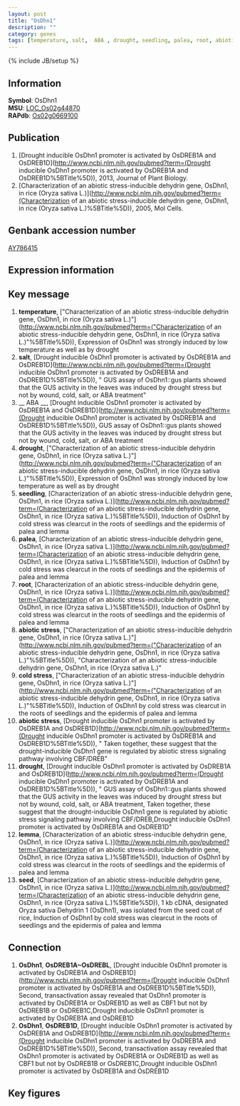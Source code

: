 ```yaml
---
layout: post
title: "OsDhn1"
description: ""
category: genes
tags: [temperature, salt,  ABA , drought, seedling, palea, root, abiotic stress, cold stress, lemma, seed]
---
```

{% include JB/setup %}

## Information
__Symbol__: OsDhn1  
__MSU__: [LOC_Os02g44870](http://rice.plantbiology.msu.edu/cgi-bin/ORF_infopage.cgi?orf=LOC_Os02g44870)  
__RAPdb__: [Os02g0669100](http://rapdb.dna.affrc.go.jp/viewer/gbrowse_details/irgsp1?name=Os02g0669100)  

## Publication
1. [Drought inducible OsDhn1 promoter is activated by OsDREB1A and OsDREB1D](http://www.ncbi.nlm.nih.gov/pubmed?term=(Drought inducible OsDhn1 promoter is activated by OsDREB1A and OsDREB1D%5BTitle%5D)), 2013, Journal of Plant Biology.
2. [Characterization of an abiotic stress-inducible dehydrin gene, OsDhn1, in rice (Oryza sativa L.)](http://www.ncbi.nlm.nih.gov/pubmed?term=(Characterization of an abiotic stress-inducible dehydrin gene, OsDhn1, in rice (Oryza sativa L.)%5BTitle%5D)), 2005, Mol Cells.

## Genbank accession number
[AY786415](http://www.ncbi.nlm.nih.gov/nuccore/AY786415)

## Expression information

## Key message
1. __temperature__, ["Characterization of an abiotic stress-inducible dehydrin gene, OsDhn1, in rice (Oryza sativa L.)"](http://www.ncbi.nlm.nih.gov/pubmed?term=("Characterization of an abiotic stress-inducible dehydrin gene, OsDhn1, in rice (Oryza sativa L.)"%5BTitle%5D)),  Expression of OsDhn1 was strongly induced by low temperature as well as by drought
2. __salt__, [Drought inducible OsDhn1 promoter is activated by OsDREB1A and OsDREB1D](http://www.ncbi.nlm.nih.gov/pubmed?term=(Drought inducible OsDhn1 promoter is activated by OsDREB1A and OsDREB1D%5BTitle%5D)), " GUS assay of OsDhn1::gus plants showed that the GUS activity in the leaves was induced by drought stress but not by wound, cold, salt, or ABA treatment"
3. __ ABA __, [Drought inducible OsDhn1 promoter is activated by OsDREB1A and OsDREB1D](http://www.ncbi.nlm.nih.gov/pubmed?term=(Drought inducible OsDhn1 promoter is activated by OsDREB1A and OsDREB1D%5BTitle%5D)),  GUS assay of OsDhn1::gus plants showed that the GUS activity in the leaves was induced by drought stress but not by wound, cold, salt, or ABA treatment
4. __drought__, ["Characterization of an abiotic stress-inducible dehydrin gene, OsDhn1, in rice (Oryza sativa L.)"](http://www.ncbi.nlm.nih.gov/pubmed?term=("Characterization of an abiotic stress-inducible dehydrin gene, OsDhn1, in rice (Oryza sativa L.)"%5BTitle%5D)),  Expression of OsDhn1 was strongly induced by low temperature as well as by drought
5. __seedling__, [Characterization of an abiotic stress-inducible dehydrin gene, OsDhn1, in rice (Oryza sativa L.)](http://www.ncbi.nlm.nih.gov/pubmed?term=(Characterization of an abiotic stress-inducible dehydrin gene, OsDhn1, in rice (Oryza sativa L.)%5BTitle%5D)),  Induction of OsDhn1 by cold stress was clearcut in the roots of seedlings and the epidermis of palea and lemma
6. __palea__, [Characterization of an abiotic stress-inducible dehydrin gene, OsDhn1, in rice (Oryza sativa L.)](http://www.ncbi.nlm.nih.gov/pubmed?term=(Characterization of an abiotic stress-inducible dehydrin gene, OsDhn1, in rice (Oryza sativa L.)%5BTitle%5D)),  Induction of OsDhn1 by cold stress was clearcut in the roots of seedlings and the epidermis of palea and lemma
7. __root__, [Characterization of an abiotic stress-inducible dehydrin gene, OsDhn1, in rice (Oryza sativa L.)](http://www.ncbi.nlm.nih.gov/pubmed?term=(Characterization of an abiotic stress-inducible dehydrin gene, OsDhn1, in rice (Oryza sativa L.)%5BTitle%5D)),  Induction of OsDhn1 by cold stress was clearcut in the roots of seedlings and the epidermis of palea and lemma
8. __abiotic stress__, ["Characterization of an abiotic stress-inducible dehydrin gene, OsDhn1, in rice (Oryza sativa L.)"](http://www.ncbi.nlm.nih.gov/pubmed?term=("Characterization of an abiotic stress-inducible dehydrin gene, OsDhn1, in rice (Oryza sativa L.)"%5BTitle%5D)), "Characterization of an abiotic stress-inducible dehydrin gene, OsDhn1, in rice (Oryza sativa L.)"
9. __cold stress__, ["Characterization of an abiotic stress-inducible dehydrin gene, OsDhn1, in rice (Oryza sativa L.)"](http://www.ncbi.nlm.nih.gov/pubmed?term=("Characterization of an abiotic stress-inducible dehydrin gene, OsDhn1, in rice (Oryza sativa L.)"%5BTitle%5D)),  Induction of OsDhn1 by cold stress was clearcut in the roots of seedlings and the epidermis of palea and lemma
10. __abiotic stress__, [Drought inducible OsDhn1 promoter is activated by OsDREB1A and OsDREB1D](http://www.ncbi.nlm.nih.gov/pubmed?term=(Drought inducible OsDhn1 promoter is activated by OsDREB1A and OsDREB1D%5BTitle%5D)), " Taken together, these suggest that the drought-inducible OsDhn1 gene is regulated by abiotic stress signaling pathway involving CBF/DREB"
11. __drought__, [Drought inducible OsDhn1 promoter is activated by OsDREB1A and OsDREB1D](http://www.ncbi.nlm.nih.gov/pubmed?term=(Drought inducible OsDhn1 promoter is activated by OsDREB1A and OsDREB1D%5BTitle%5D)), " GUS assay of OsDhn1::gus plants showed that the GUS activity in the leaves was induced by drought stress but not by wound, cold, salt, or ABA treatment, Taken together, these suggest that the drought-inducible OsDhn1 gene is regulated by abiotic stress signaling pathway involving CBF/DREB,Drought inducible OsDhn1 promoter is activated by OsDREB1A and OsDREB1D"
12. __lemma__, [Characterization of an abiotic stress-inducible dehydrin gene, OsDhn1, in rice (Oryza sativa L.)](http://www.ncbi.nlm.nih.gov/pubmed?term=(Characterization of an abiotic stress-inducible dehydrin gene, OsDhn1, in rice (Oryza sativa L.)%5BTitle%5D)),  Induction of OsDhn1 by cold stress was clearcut in the roots of seedlings and the epidermis of palea and lemma
13. __seed__, [Characterization of an abiotic stress-inducible dehydrin gene, OsDhn1, in rice (Oryza sativa L.)](http://www.ncbi.nlm.nih.gov/pubmed?term=(Characterization of an abiotic stress-inducible dehydrin gene, OsDhn1, in rice (Oryza sativa L.)%5BTitle%5D)), 1 kb cDNA, designated Oryza sativa Dehydrin 1 (OsDhn1), was isolated from the seed coat of rice, Induction of OsDhn1 by cold stress was clearcut in the roots of seedlings and the epidermis of palea and lemma

## Connection
1. __OsDhn1__, __OsDREB1A~OsDREBL__, [Drought inducible OsDhn1 promoter is activated by OsDREB1A and OsDREB1D](http://www.ncbi.nlm.nih.gov/pubmed?term=(Drought inducible OsDhn1 promoter is activated by OsDREB1A and OsDREB1D%5BTitle%5D)),  Second, transactivation assay revealed that OsDhn1 promoter is activated by OsDREB1A or OsDREB1D as well as CBF1 but not by OsDREB1B or OsDREB1C,Drought inducible OsDhn1 promoter is activated by OsDREB1A and OsDREB1D
2. __OsDhn1__, __OsDREB1D__, [Drought inducible OsDhn1 promoter is activated by OsDREB1A and OsDREB1D](http://www.ncbi.nlm.nih.gov/pubmed?term=(Drought inducible OsDhn1 promoter is activated by OsDREB1A and OsDREB1D%5BTitle%5D)),  Second, transactivation assay revealed that OsDhn1 promoter is activated by OsDREB1A or OsDREB1D as well as CBF1 but not by OsDREB1B or OsDREB1C,Drought inducible OsDhn1 promoter is activated by OsDREB1A and OsDREB1D

## Key figures


